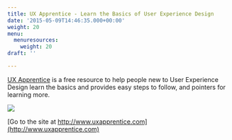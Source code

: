 ```yaml
---
title: UX Apprentice - Learn the Basics of User Experience Design
date: '2015-05-09T14:46:35.000+00:00'
weight: 20
menu:
  menuresources:
    weight: 20
draft: ''

---
```


[UX Apprentice](http://www.uxapprentice.com) is a free resource to help people new to User Experience Design learn the basics and provides easy steps to follow, and pointers for learning more.

[![](https://media.balsamiq.com/img/support/resources/uxapprentice.jpg)](http://www.uxapprentice.com)

[Go to the site at http://www.uxapprentice.com](http://www.uxapprentice.com)

